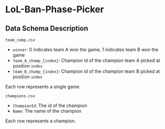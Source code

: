 # LoL-Ban-Phase-Picker
## Data Schema Description
`team_comp.csv`
- `winner`: 0 indicates team A won the game, 1 indicates team B won the game
- `team_A_champ_{index}`: Champion id of the champion team A picked at position `index`
- `team_B_champ_{index}`: Champion id of the champion team B picked at position `index`
  
Each row represents a single game.

`champions.csv`
- `ChampionId`: The id of the champion
- `Name`: The name of the champion 
  
Each row represents a champion.

